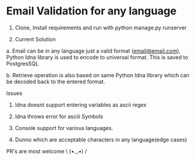# Email Validation for any language

1. Clone, Install requirements and run with python manage.py runserver

2. Current Solution

a. Email can be in any language just a valid format (email@email.com), Python Idna library is used to encode to universal format. This is saved to PostgresSQL

b. Retrieve operation is also based on same Python Idna library which can be decoded back to the entered format.


Issues

1. Idna doesnt support entering variables as ascii regex

2. Idna throws error for asciii Symbols

3. Console support for various languages.

4. Dunno which are acceptable characters in any language(edge cases)


PR's are most welcome \ (•◡•) /

